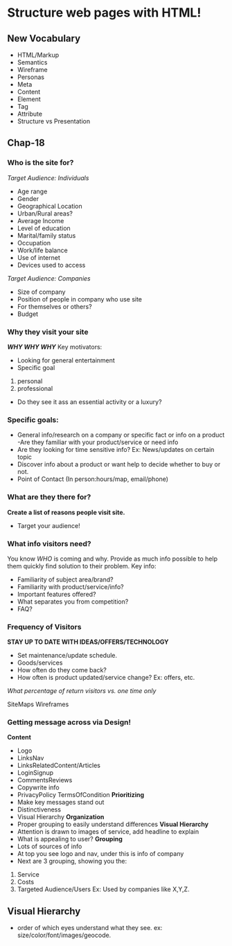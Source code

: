 # Structure web pages with HTML!

## New Vocabulary 
- HTML/Markup 
- Semantics 
- Wireframe 
- Personas 
- Meta 
- Content 
- Element 
- Tag 
- Attribute 
- Structure vs Presentation

## Chap-18

### Who is the site for? 

*Target Audience: Individuals*

- Age range 
- Gender 
- Geographical Location 
- Urban/Rural areas? 
- Average Income 
- Level of education 
- Marital/family status 
- Occupation 
- Work/life balance 
- Use of internet 
- Devices used to access

*Target Audience: Companies*

- Size of company 
- Position of people in company who use site 
- For themselves or others? 
- Budget

### Why they visit your site

***WHY WHY WHY***
Key motivators: 
- Looking for general entertainment 
- Specific goal 
1. personal 
2. professional 
- Do they see it ass an essential activity or a luxury?

### Specific goals: 
- General info/research on a company or specific fact or info on a product -Are they familiar with your product/service or need info 
- Are they looking for time sensitive info? Ex: News/updates on certain topic 
- Discover info about a product or want help to decide whether to buy or not. 
- Point of Contact (In person:hours/map, email/phone)

### What are they there for? 
**Create a list of reasons people visit site.** 
- Target your audience!

### What info visitors need? 
You know *WHO* is coming and why. Provide as much info possible to help them quickly find solution to their problem. 
Key info: 
- Familiarity of subject area/brand? 
- Familiarity with product/service/info? 
- Important features offered? 
- What separates you from competition? 
- FAQ?

### Frequency of Visitors 
**STAY UP TO DATE WITH IDEAS/OFFERS/TECHNOLOGY** 
- Set maintenance/update schedule. 
- Goods/services 
- How often do they come back? 
- How often is product updated/service change? Ex: offers, etc. 

*What percentage of return visitors vs. one time only*

SiteMaps Wireframes

### Getting message across via Design!

**Content** 
- Logo 
- LinksNav 
- LinksRelatedContent/Articles 
- LoginSignup 
- CommentsReviews 
- Copywrite info 
- PrivacyPolicy TermsOfCondition
**Prioritizing**
- Make key messages stand out 
- Distinctiveness 
- Visual Hierarchy
**Organization** 
- Proper grouping to easily understand differences
**Visual Hierarchy** 
- Attention is drawn to images of service, add headline to explain 
- What is appealing to user?
**Grouping** 
- Lots of sources of info 
- At top you see logo and nav, under this is info of company 
- Next are 3 grouping, showing you the: 
1. Service 
2. Costs 
3. Targeted Audience/Users Ex: Used by companies like X,Y,Z.

## Visual Hierarchy 

- order of which eyes understand what they see.
ex: size/color/font/images/geocode.

